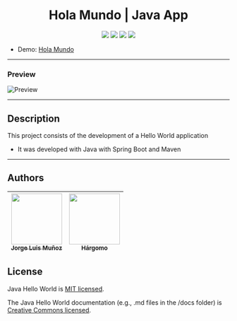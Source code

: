 <h1 align="center"> Hola Mundo | Java App </h1>

<p align="center">
  <img src="https://img.shields.io/badge/Java-f1e05a">
  <img src="https://img.shields.io/badge/Spring Boot-e34c26">
  <img src="https://img.shields.io/badge/Maven-563d7c">
  <img src="https://img.shields.io/badge/status-close-ff3333">
</p>

* Demo: [Hola Mundo](https://jorgelmunozp.github.io/java-hola-mundo/)

***

### Preview
![Preview](/docs/preview.png)

***


## Description

This project consists of the development of a Hello World application

* It was developed with Java with Spring Boot and Maven

***

## Authors

| [<img src="https://avatars.githubusercontent.com/u/101136356?s=400&v=4" width=115><br><sub>Jorge Luis Muñoz</sub>](https://github.com/jorgelmunozp) | [<img src="https://avatars.githubusercontent.com/u/109540980?v=4" width=115><br><sub>Hárgomo</sub>](https://github.com/hargomo) |
| :---: | :---: |

## License

Java Hello World is [MIT licensed](/docs/LICENSE.txt).

The Java Hello World documentation (e.g., .md files in the /docs folder) is [Creative Commons licensed](/docs/LICENSE-docs.txt).